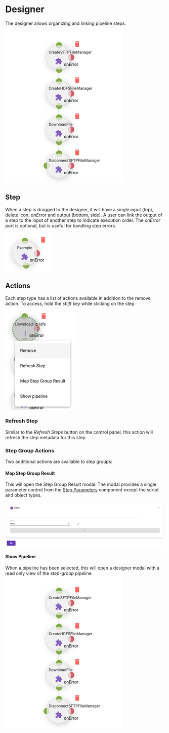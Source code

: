 # Designer
The designer allows organizing and linking pipeline steps.

![Designer Steps](images/designer_steps.png)
## Step
When a step is dragged to the designer, it will have a single input (top), delete icon, _onError_ and output (bottom, side). 
A user can link the output of a step to the input of another step to indicate execution order. The _onError_ port is 
optional, but is useful for handling step errors.

![Designer Step](images/designer_step.png)
## Actions
Each step type has a list of actions available in addition to the remove action. To access, hold the _shift_ key while
clicking on the step.

![Step Group Actions](images/step_group_action_menu.png)
### Refresh Step
Similar to the _Refresh Steps_ button on the control panel, this action will refresh the step metadata for this step.
### Step Group Actions
Two additional actions are available to step groups:
#### Map Step Group Result
This will open the Step Group Result modal. The modal provides a single parameter control from the 
[Step Parameters](step-parameters.md) component except the script and object types.

![Step Group Modal](images/step_group_result_modal.png)
#### Show Pipeline
When a pipeline has been selected, this will open a designer modal with a read only view of the _step-group_ pipeline.
![Read Only Pipeline](images/designer_steps.png)
